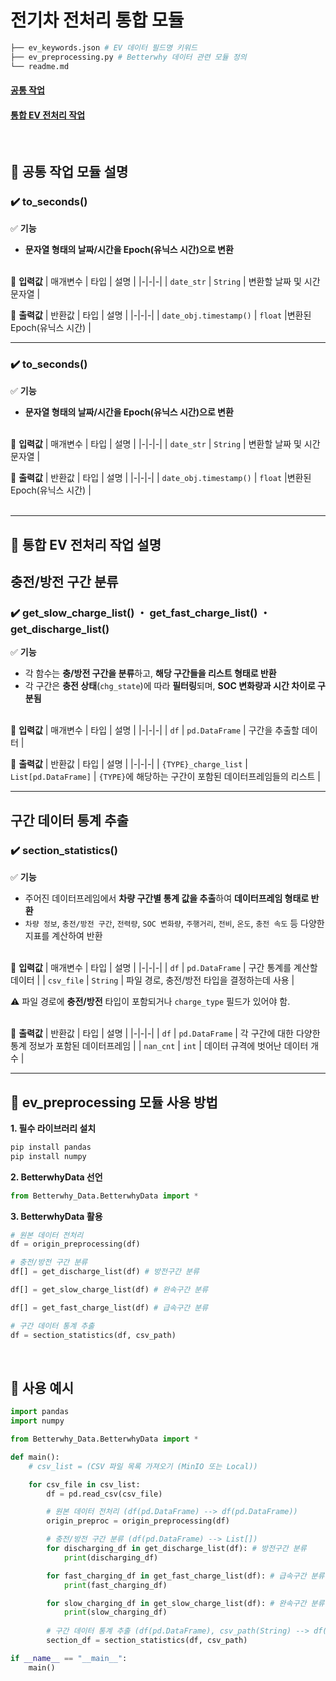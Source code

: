 # 전기차 전처리 통합 모듈
```bash
├── ev_keywords.json # EV 데이터 필드명 키워드
├── ev_preprocessing.py # Betterwhy 데이터 관련 모듈 정의
└── readme.md
```
#### [**공통 작업**](#common_tasks)
#### [**통합 EV 전처리 작업**](#ev_preprocessing)
<br>

## 📌 공통 작업 모듈 설명
<a id="common_tasks"></a>

### **✔️ to_seconds()**

✅ **기능**
- **문자열 형태의 날짜/시간을 Epoch(유닉스 시간)으로 변환**
<br><br> 

🔹 **입력값**
| 매개변수 | 타입 | 설명 |
|-|-|-|
| `date_str` | `String` | 변환할 날짜 및 시간 문자열 |
<br>

🔹 **출력값**
| 반환값 | 타입 | 설명 |
|-|-|-|
| `date_obj.timestamp()` | `float` |변환된 Epoch(유닉스 시간) |
<br> 

---

### **✔️ to_seconds()**

✅ **기능**
- **문자열 형태의 날짜/시간을 Epoch(유닉스 시간)으로 변환**
<br><br> 

🔹 **입력값**
| 매개변수 | 타입 | 설명 |
|-|-|-|
| `date_str` | `String` | 변환할 날짜 및 시간 문자열 |
<br>

🔹 **출력값**
| 반환값 | 타입 | 설명 |
|-|-|-|
| `date_obj.timestamp()` | `float` |변환된 Epoch(유닉스 시간) |
<br> <br> 

---

## 📌 통합 EV 전처리 작업 설명
<a id="ev_preprocessing"></a>

## **충전/방전 구간 분류**
### **✔️ get_slow_charge_list() ・ get_fast_charge_list() ・ get_discharge_list()**

✅ **기능**
- 각 함수는 **충/방전 구간을 분류**하고, **해당 구간들을 리스트 형태로 반환**
- 각 구간은 **충전 상태**(`chg_state`)에 따라 **필터링**되며, **SOC 변화량과 시간 차이로 구분됨**
<br><br> 

🔹 **입력값**
| 매개변수 | 타입 | 설명 |
|-|-|-|
| `df` | `pd.DataFrame` | 구간을 추출할 데이터 |
<br>

🔹 **출력값**
| 반환값 | 타입 | 설명 |
|-|-|-|
| `{TYPE}_charge_list` | `List[pd.DataFrame]` | `{TYPE}`에 해당하는 구간이 포함된 데이터프레임들의 리스트 |
<br> 

---

<a id="section_statistics"></a>

## **구간 데이터 통계 추출**
### ✔️ **section_statistics()**

✅ **기능**
- 주어진 데이터프레임에서 **차량 구간별 통계 값을 추출**하여 **데이터프레임 형태로 반환**
- `차량 정보`, `충전/방전 구간`, `전력량`, `SOC 변화량`, `주행거리`, `전비`, `온도`, `충전 속도` 등 다양한 지표를 계산하여 반환
<br><br> 

🔹 **입력값**
| 매개변수 | 타입 | 설명 |
|-|-|-|
| `df` | `pd.DataFrame` | 구간 통계를 계산할 데이터 |
| `csv_file` | `String` | 파일 경로, 충전/방전 타입을 결정하는데 사용 |

⚠️ 파일 경로에 **충전/방전** 타입이 포함되거나 `charge_type` 필드가 있어야 함.
<br><br>

🔹 **출력값**
| 반환값 | 타입 | 설명 |
|-|-|-|
| `df`    | `pd.DataFrame` | 각 구간에 대한 다양한 통계 정보가 포함된 데이터프레임 |
| `nan_cnt` | `int`        | 데이터 규격에 벗어난 데이터 개수               |
<br> 

---

## 📌 ev_preprocessing 모듈 사용 방법
**1. 필수 라이브러리 설치**
```python
pip install pandas
pip install numpy
```
**2. BetterwhyData 선언**
```python
from Betterwhy_Data.BetterwhyData import *
```
**3. BetterwhyData 활용**
```python
# 원본 데이터 전처리
df = origin_preprocessing(df)

# 충전/방전 구간 분류 
df[] = get_discharge_list(df) # 방전구간 분류

df[] = get_slow_charge_list(df) # 완속구간 분류

df[] = get_fast_charge_list(df) # 급속구간 분류

# 구간 데이터 통계 추출
df = section_statistics(df, csv_path)
```

<br>

## 📌 사용 예시
```python
import pandas
import numpy 

from Betterwhy_Data.BetterwhyData import *

def main():
    # csv_list = (CSV 파일 목록 가져오기 (MinIO 또는 Local))

    for csv_file in csv_list:
        df = pd.read_csv(csv_file)

        # 원본 데이터 전처리 (df(pd.DataFrame) --> df(pd.DataFrame))
        origin_preproc = origin_preprocessing(df)

        # 충전/방전 구간 분류 (df(pd.DataFrame) --> List[])
        for discharging_df in get_discharge_list(df): # 방전구간 분류 
            print(discharging_df)

        for fast_charging_df in get_fast_charge_list(df): # 급속구간 분류
            print(fast_charging_df)

        for slow_charging_df in get_slow_charge_list(df): # 완속구간 분류
            print(slow_charging_df)
        
        # 구간 데이터 통계 추출 (df(pd.DataFrame), csv_path(String) --> df(pd.DataFrame))
        section_df = section_statistics(df, csv_path)

if __name__ == "__main__":
    main()
```
